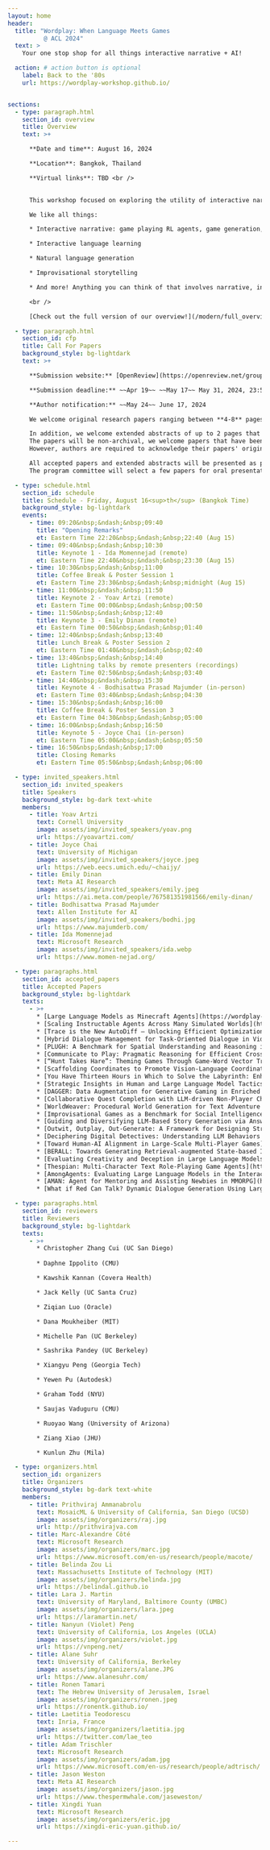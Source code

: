 ```yaml
---
layout: home
header:
  title: "Wordplay: When Language Meets Games
          @ ACL 2024"
  text: >
    Your one stop shop for all things interactive narrative + AI!

  action: # action button is optional
    label: Back to the '80s
    url: https://wordplay-workshop.github.io/


sections:
  - type: paragraph.html
    section_id: overview
    title: Overview
    text: >+

      **Date and time**: August 16, 2024

      **Location**: Bangkok, Thailand

      **Virtual links**: TBD <br />
      

      This workshop focused on exploring the utility of interactive narratives, think everything from classic text-adventures like [Zork](http://textadventures.online/play/?story=http%3A%2F%2Fwww.ifarchive.org%2Fif-archive%2Fgames%2Fhugo%2Fhugozork.hex) to modern [Twine](https://twinery.org/) games, to fill a role as the learning environments of choice for language-based tasks including but not limited to storytelling. A few previous iterations of this workshop took place very successfully with hundreds of attendees, at NeurIPS 2018, NeurIPS 2020, & NAACL 2022. Since then, the community of people working in this area has rapidly increased. This workshop aims to be a centralized place where all researchers involved across a breadth of fields can interact and learn from each other. Furthermore, it will act as a showcase to the wider NLP/RL/Game communities on interactive narrative's place as a learning environment. The program will feature a collection of invited talks in addition to contributed talks and posters from each of these sections of the interactive narrative community and the wider NLP and RL communities.  <br />

      We like all things:

      * Interactive narrative: game playing RL agents, game generation, etc.

      * Interactive language learning

      * Natural language generation

      * Improvisational storytelling

      * And more! Anything you can think of that involves narrative, interactivity, and language!

      <br />

      [Check out the full version of our overview!](/modern/full_overview)

  - type: paragraph.html
    section_id: cfp
    title: Call For Papers
    background_style: bg-lightdark
    text: >+

      **Submission website:** [OpenReview](https://openreview.net/group?id=aclweb.org/ACL/2024/Workshop/Wordplay) 

      **Submission deadline:** ~~Apr 19~~ ~~May 17~~ May 31, 2024, 23:59 (Anywhere On Earth)

      **Author notification:** ~~May 24~~ June 17, 2024

      We welcome original research papers ranging between **4-8** pages in length (not including references or supplementary materials), formatted according to [the ACL 2023 style](https://acl-org.github.io/ACLPUB/formatting.html). Submissions should be in **.pdf** format. Since the review process is **double-blind**, all papers should be appropriately anonymised. Authors have the option of including supplementary manuscript containing further details of their work into **the same .pdf file**, it is entirely up to the reviewers to decide whether they wish to consult this additional material. Authors are strongly encouraged to make data and code publicly available whenever possible. The accepted papers will be posted on the workshop website and will not appear in the ACL proceedings.<br/>

      In addition, we welcome extended abstracts of up to 2 pages that describe open problems and challenges in this area.
      The papers will be non-archival, we welcome papers that have been published or submitted to other places.
      However, authors are required to acknowledge their papers' original appearance in such cases. <br/>

      All accepted papers and extended abstracts will be presented as posters.
      The program committee will select a few papers for oral presentation.

  - type: schedule.html
    section_id: schedule
    title: Schedule - Friday, August 16<sup>th</sup> (Bangkok Time)
    background_style: bg-lightdark
    events:
      - time: 09:20&nbsp;&ndash;&nbsp;09:40
        title: "Opening Remarks"
        et: Eastern Time 22:20&nbsp;&ndash;&nbsp;22:40 (Aug 15)
      - time: 09:40&nbsp;&ndash;&nbsp;10:30
        title: Keynote 1 - Ida Momennejad (remote)
        et: Eastern Time 22:40&nbsp;&ndash;&nbsp;23:30 (Aug 15)
      - time: 10:30&nbsp;&ndash;&nbsp;11:00
        title: Coffee Break & Poster Session 1
        et: Eastern Time 23:30&nbsp;&ndash;&nbsp;midnight (Aug 15)
      - time: 11:00&nbsp;&ndash;&nbsp;11:50
        title: Keynote 2 - Yoav Artzi (remote)
        et: Eastern Time 00:00&nbsp;&ndash;&nbsp;00:50
      - time: 11:50&nbsp;&ndash;&nbsp;12:40
        title: Keynote 3 - Emily Dinan (remote)
        et: Eastern Time 00:50&nbsp;&ndash;&nbsp;01:40
      - time: 12:40&nbsp;&ndash;&nbsp;13:40
        title: Lunch Break & Poster Session 2
        et: Eastern Time 01:40&nbsp;&ndash;&nbsp;02:40
      - time: 13:40&nbsp;&ndash;&nbsp;14:40
        title: Lightning talks by remote presenters (recordings)
        et: Eastern Time 02:50&nbsp;&ndash;&nbsp;03:40
      - time: 14:40&nbsp;&ndash;&nbsp;15:30
        title: Keynote 4 - Bodhisattwa Prasad Majumder (in-person)
        et: Eastern Time 03:40&nbsp;&ndash;&nbsp;04:30
      - time: 15:30&nbsp;&ndash;&nbsp;16:00
        title: Coffee Break & Poster Session 3
        et: Eastern Time 04:30&nbsp;&ndash;&nbsp;05:00
      - time: 16:00&nbsp;&ndash;&nbsp;16:50
        title: Keynote 5 - Joyce Chai (in-person)
        et: Eastern Time 05:00&nbsp;&ndash;&nbsp;05:50
      - time: 16:50&nbsp;&ndash;&nbsp;17:00
        title: Closing Remarks
        et: Eastern Time 05:50&nbsp;&ndash;&nbsp;06:00

  - type: invited_speakers.html
    section_id: invited_speakers
    title: Speakers
    background_style: bg-dark text-white
    members:
      - title: Yoav Artzi
        text: Cornell University
        image: assets/img/invited_speakers/yoav.png
        url: https://yoavartzi.com/
      - title: Joyce Chai
        text: University of Michigan
        image: assets/img/invited_speakers/joyce.jpeg
        url: https://web.eecs.umich.edu/~chaijy/
      - title: Emily Dinan
        text: Meta AI Research
        image: assets/img/invited_speakers/emily.jpeg
        url: https://ai.meta.com/people/767581351981566/emily-dinan/
      - title: Bodhisattwa Prasad Majumder
        text: Allen Institute for AI
        image: assets/img/invited_speakers/bodhi.jpg
        url: https://www.majumderb.com/
      - title: Ida Momennejad
        text: Microsoft Research
        image: assets/img/invited_speakers/ida.webp
        url: https://www.momen-nejad.org/

  - type: paragraphs.html
    section_id: accepted_papers
    title: Accepted Papers
    background_style: bg-lightdark
    texts:
      - >+
        * [Large Language Models as Minecraft Agents](https://wordplay-workshop.github.io/pdfs/1.pdf)
        * [Scaling Instructable Agents Across Many Simulated Worlds](https://wordplay-workshop.github.io/pdfs/2.pdf)
        * [Trace is the New AutoDiff — Unlocking Efficient Optimization of Computational Workflows](https://wordplay-workshop.github.io/pdfs/3.pdf)
        * [Hybrid Dialogue Management for Task-Oriented Dialogue in Video Games](https://wordplay-workshop.github.io/pdfs/4.pdf)
        * [PLUGH: A Benchmark for Spatial Understanding and Reasoning in Large Language Models](https://wordplay-workshop.github.io/pdfs/6.pdf)
        * [Communicate to Play: Pragmatic Reasoning for Efficient Cross-Cultural Communication in Codenames](https://wordplay-workshop.github.io/pdfs/7.pdf)
        * [“Hunt Takes Hare”: Theming Games Through Game-Word Vector Translation](https://wordplay-workshop.github.io/pdfs/8.pdf)
        * [Scaffolding Coordinates to Promote Vision-Language Coordination in Large Multi-Modal Models](https://wordplay-workshop.github.io/pdfs/10.pdf)
        * [You Have Thirteen Hours in Which to Solve the Labyrinth: Enhancing AI Game Masters with Function Calling](https://wordplay-workshop.github.io/pdfs/11.pdf)
        * [Strategic Insights in Human and Large Language Model Tactics at Word Guessing Games](https://wordplay-workshop.github.io/pdfs/12.pdf)
        * [DAGGER: Data Augmentation for Generative Gaming in Enriched Realms](https://wordplay-workshop.github.io/pdfs/13.pdf)
        * [Collaborative Quest Completion with LLM-driven Non-Player Characters in Minecraft](https://wordplay-workshop.github.io/pdfs/14.pdf)
        * [WorldWeaver: Procedural World Generation for Text Adventure Games using Large Language Models](https://wordplay-workshop.github.io/pdfs/15.pdf)
        * [Improvisational Games as a Benchmark for Social Intelligence of AI Agents: The Case of Connections](https://wordplay-workshop.github.io/pdfs/16.pdf)
        * [Guiding and Diversifying LLM-Based Story Generation via Answer Set Programming](https://wordplay-workshop.github.io/pdfs/17.pdf)
        * [Outwit, Outplay, Out-Generate: A Framework for Designing Strategic Generative Agents in Competitive Environments](https://wordplay-workshop.github.io/pdfs/18.pdf)
        * [Deciphering Digital Detectives: Understanding LLM Behaviors and Capabilities in Multi-Agent Mystery Games](https://wordplay-workshop.github.io/pdfs/19.pdf)
        * [Toward Human-AI Alignment in Large-Scale Multi-Player Games](https://wordplay-workshop.github.io/pdfs/20.pdf)
        * [BERALL: Towards Generating Retrieval-augmented State-based Interactive Fiction Games](https://wordplay-workshop.github.io/pdfs/21.pdf)
        * [Evaluating Creativity and Deception in Large Language Models: A Simulation Framework for Multi-Agent Balderdash](https://wordplay-workshop.github.io/pdfs/22.pdf)
        * [Thespian: Multi-Character Text Role-Playing Game Agents](https://wordplay-workshop.github.io/pdfs/23.pdf)
        * [AmongAgents: Evaluating Large Language Models in the Interactive Text-Based Social Deduction Game](https://wordplay-workshop.github.io/pdfs/24.pdf)
        * [AMAN: Agent for Mentoring and Assisting Newbies in MMORPG](https://wordplay-workshop.github.io/pdfs/25.pdf)
        * [What if Red Can Talk? Dynamic Dialogue Generation Using Large Language Models](https://wordplay-workshop.github.io/pdfs/26.pdf)

  - type: paragraphs.html
    section_id: reviewers
    title: Reviewers
    background_style: bg-lightdark
    texts:
      - >+
        * Christopher Zhang Cui (UC San Diego)
  
        * Daphne Ippolito (CMU)

        * Kawshik Kannan (Covera Health)

        * Jack Kelly (UC Santa Cruz)

        * Ziqian Luo (Oracle)

        * Dana Moukheiber (MIT)

        * Michelle Pan (UC Berkeley)

        * Sashrika Pandey (UC Berkeley)

        * Xiangyu Peng (Georgia Tech)

        * Yewen Pu (Autodesk)

        * Graham Todd (NYU)

        * Saujas Vaduguru (CMU)

        * Ruoyao Wang (University of Arizona)

        * Ziang Xiao (JHU)

        * Kunlun Zhu (Mila)

  - type: organizers.html
    section_id: organizers
    title: Organizers
    background_style: bg-dark text-white
    members:
      - title: Prithviraj Ammanabrolu
        text: MosaicML & University of California, San Diego (UCSD)
        image: assets/img/organizers/raj.jpg
        url: http://prithvirajva.com
      - title: Marc-Alexandre Côté
        text: Microsoft Research
        image: assets/img/organizers/marc.jpg
        url: https://www.microsoft.com/en-us/research/people/macote/
      - title: Belinda Zou Li
        text: Massachusetts Institute of Technology (MIT)
        image: assets/img/organizers/belinda.jpg
        url: https://belindal.github.io
      - title: Lara J. Martin
        text: University of Maryland, Baltimore County (UMBC)
        image: assets/img/organizers/lara.jpeg
        url: https://laramartin.net/
      - title: Nanyun (Violet) Peng
        text: University of California, Los Angeles (UCLA)
        image: assets/img/organizers/violet.jpg
        url: https://vnpeng.net/
      - title: Alane Suhr
        text: University of California, Berkeley
        image: assets/img/organizers/alane.JPG
        url: https://www.alanesuhr.com/
      - title: Ronen Tamari
        text: The Hebrew University of Jerusalem, Israel
        image: assets/img/organizers/ronen.jpeg
        url: https://ronentk.github.io/
      - title: Laetitia Teodorescu
        text: Inria, France
        image: assets/img/organizers/laetitia.jpg
        url: https://twitter.com/lae_teo
      - title: Adam Trischler
        text: Microsoft Research
        image: assets/img/organizers/adam.jpg
        url: https://www.microsoft.com/en-us/research/people/adtrisch/
      - title: Jason Weston
        text: Meta AI Research
        image: assets/img/organizers/jason.jpg
        url: https://www.thespermwhale.com/jaseweston/
      - title: Xingdi Yuan
        text: Microsoft Research
        image: assets/img/organizers/eric.jpg
        url: https://xingdi-eric-yuan.github.io/

---
```

